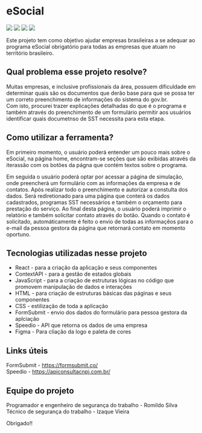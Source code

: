 # eSocial #

<img src="https://img.shields.io/badge/React-20232A?style=for-the-badge&logo=react&logoColor=61DAFB" /> <img src="https://img.shields.io/badge/HTML5-E34F26?style=for-the-badge&logo=html5&logoColor=white" /> <img src="https://img.shields.io/badge/CSS3-1572B6?style=for-the-badge&logo=css3&logoColor=white" /> <img src="https://img.shields.io/badge/JavaScript-F7DF1E?style=for-the-badge&logo=javascript&logoColor=black" />

Este projeto tem como objetivo ajudar empresas brasileiras a se adequar ao programa eSocial obrigatório para todas as empresas que atuam no território brasileiro.


## Qual problema esse projeto resolve? ##

Muitas empresas, e inclusive profissionais da área, possuem dificuldade em determinar quais são os documentos que derão base para que se possa ter um correto preenchimento de informações do sistema do gov.br. <br>
Com isto, procurei trazer explicações detalhadas do que é o programa e também através do preenchimento de um formulário permitir aos usuários identificar quais documetnso de SST necessita para esta etapa.

## Como utilizar a ferramenta? ##

Em primeiro momento, o usuário poderá entender um pouco mais sobre o eSocial, na página home, encontram-se seções que são exibidas através da iterassão com os botões da págna que contém textos sobre o programa.

Em seguida o usuário poderá optar por acessar a página de simulação, onde preencherá um formulário com as informações da empresa e de contatos. Após realizar todo o preenchimento e autorizar a constulta dos dados. Será rediretionado para uma página que conterá os dados cadastrados, programas SST necessários e também o orçamento para prestação do serviço. Ao final desta página, o usuário poderá imprimir o relatório e também solicitar contato através do botão. Quando o contato é solicitado, automáticamente é feito o envio de todas as informaçẽos para o e-mail da pessoa gestora da página que retornará contato em momento oportuno.

## Tecnologias utilizadas nesse projeto ##

<ul>
  <li>React - para a criação da aplicação e seus componentes</li>
  <li>ContextAPI - para a gestão de estados globais</li>
  <li>JavaScript - para a criação de estruturas lógicas no código que promovem manipulação de dados e interações</li>
  <li>HTML - para criação de estruturas básicas das páginas e seus componentes</li>
  <li>CSS - estilização de toda a aplicação</li>
  <li>FormSubmit - envio dos dados do formulário para pessoa gestora da aplciação</li>
  <li>Speedio - API que retorna os dados de uma empresa</li>
  <li>Figma - Para cliação da logo e paleta de cores</li>
</ul>

## Links úteis ##

FormSubmit - https://formsubmit.co/ <br>
Speedio - https://apiconsultacnpj.com.br/

## Equipe do projeto ##

Programador e engenheiro de segurança do trabalho - Romildo Silva <br>
Técnico de segurança do trabalho - Izaque Vieira

Obrigado!!
